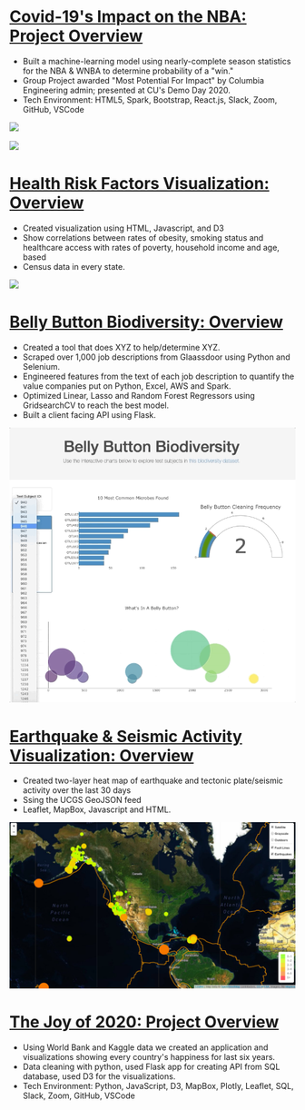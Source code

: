 # [Covid-19's Impact on the NBA: Project Overview](https://tylerspck.github.io/Final_Project/index.html)

* Built a machine-learning model using nearly-complete season statistics for the NBA & WNBA to determine probability of a "win." 
* Group Project awarded "Most Potential For Impact" by Columbia Engineering admin; presented at CU's Demo Day 2020. 
* Tech Environment: HTML5, Spark, Bootstrap, React.js, Slack, Zoom, GitHub, VSCode

![](/images/nba_points.gif)

![](/images/nba_stats.gif)


# [Health Risk Factors Visualization: Overview](https://github.com/sarahgrant11/d3-challenge)

* Created visualization using HTML, Javascript, and D3
* Show correlations between rates of obesity, smoking status and healthcare access with rates of poverty, household income and age, based
* Census data in every state.

![](/images/census_full.gif)


# [Belly Button Biodiversity: Overview](https://github.com/sarahgrant11/plotly-challenge) 

* Created a tool that does XYZ to help/determine XYZ.
* Scraped over 1,000 job descriptions from Glaassdoor using Python and Selenium.
* Engineered features from the text of each job description to quantify the value companies put on Python, Excel, AWS and Spark.
* Optimized Linear, Lasso and Random Forest Regressors using GridsearchCV to reach the best model. 
* Built a client facing API using Flask. 

![](/images/BB_full.gif)


# [Earthquake & Seismic Activity Visualization: Overview](https://github.com/sarahgrant11/leaflet-challenge)

* Created two-layer heat map of earthquake and tectonic plate/seismic activity over the last 30 days
* Ssing the UCGS GeoJSON feed
* Leaflet, MapBox, Javascript and HTML.

![](/images/leaflet.jpg)


# [The Joy of 2020: Project Overview](https://github.com/tylerspck/Data-Story-Project-World-Happiness)
* Using World Bank and Kaggle data we created an application and visualizations showing every country's happiness for last six years. 
* Data cleaning with python, used Flask app for creating API from SQL database, used D3 for the visualizations. 
* Tech Environment: Python, JavaScript, D3, MapBox, Plotly, Leaflet, SQL, Slack, Zoom, GitHub, VSCode
